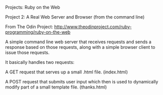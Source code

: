 Projects: Ruby on the Web

Project 2: A Real Web Server and Browser (from the command line)

From The Odin Project: http://www.theodinproject.com/ruby-programming/ruby-on-the-web

A simple command line web server that receives requests and sends a response based on those requests, along with a simple browser client to issue those requests.

It basically handles two requests:

A GET request that serves up a small .html file. (index.html)

A POST request that submits user input which then is used to dynamically modify part of a small template file. (thanks.html)